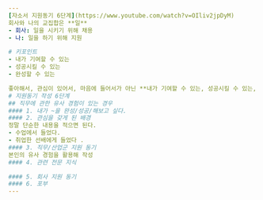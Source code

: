 ```yaml
---
[자소서 지원동기 6단계](https://www.youtube.com/watch?v=OIliv2jpDyM)
회사와 나의 교집합은 **일**
- 회사: 일을 시키기 위해 채용
- 나: 일을 하기 위해 지원

# 키포인트
- 내가 기여할 수 있는
- 성공시킬 수 있는
- 완성할 수 있는

좋아해서, 관심이 있어서, 마음에 들어서가 아닌 **내가 기여할 수 있는, 성공시킬 수 있는, 완성할 수 있는**이 포인트
# 지원동기 작성 6단계
## 직무에 관한 유사 경험이 있는 경우
#### 1. 내가 ~을 완성/성공/해보고 싶다.
#### 2. 관심을 갖게 된 배경
정말 단순한 내용을 적으면 된다. 
- 수업에서 들었다. 
- 취업한 선배에게 들었다 .
#### 3. 직무/산업군 지원 동기
본인의 유사 경험을 활용해 작성
#### 4. 관련 전문 지식

#### 5. 회사 지원 동기
#### 6. 포부
---
```

